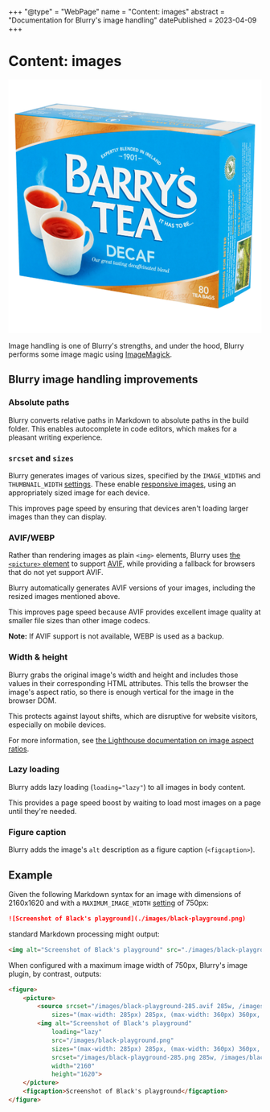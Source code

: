 +++
"@type" = "WebPage"
name = "Content: images"
abstract = "Documentation for Blurry's image handling"
datePublished = 2023-04-09
+++

# Content: images

![](../images/barrys-decaf.webp)

Image handling is one of Blurry's strengths, and under the hood, Blurry performs some image magic using [ImageMagick](https://imagemagick.org/).

## Blurry image handling improvements

### Absolute paths

Blurry converts relative paths in Markdown to absolute paths in the build folder.
This enables autocomplete in code editors, which makes for a pleasant writing experience.

### `srcset` and `sizes`

Blurry generates images of various sizes, specified by the `IMAGE_WIDTHS` and `THUMBNAIL_WIDTH` [settings](../configuration/settings.md).
These enable [responsive images](https://developer.mozilla.org/en-US/docs/Learn/HTML/Multimedia_and_embedding/Responsive_images), using an appropriately sized image for each device.

This improves page speed by ensuring that devices aren't loading larger images than they can display.

### AVIF/WEBP

Rather than rendering images as plain `<img>` elements, Blurry uses [the `<picture>` element](https://developer.mozilla.org/en-US/docs/Web/HTML/Element/picture) to support [AVIF](https://en.wikipedia.org/wiki/AVIF), while providing a fallback for browsers that do not yet support AVIF.

Blurry automatically generates AVIF versions of your images, including the resized images mentioned above.

This improves page speed because AVIF provides excellent image quality at smaller file sizes than other image codecs.

**Note:** If AVIF support is not available, WEBP is used as a backup.

### Width & height

Blurry grabs the original image's width and height and includes those values in their corresponding HTML attributes.
This tells the browser the image's aspect ratio, so there is enough vertical for the image in the browser DOM.

This protects against layout shifts, which are disruptive for website visitors, especially on mobile devices.

For more information, see [the Lighthouse documentation on image aspect ratios](https://developer.chrome.com/docs/lighthouse/best-practices/image-aspect-ratio/).

### Lazy loading

Blurry adds lazy loading (`loading="lazy"`) to all images in body content.

This provides a page speed boost by waiting to load most images on a page until they're needed.

### Figure caption

Blurry adds the image's `alt` description as a figure caption (`<figcaption>`).

## Example

Given the following Markdown syntax for an image with dimensions of 2160x1620 and with a `MAXIMUM_IMAGE_WIDTH` [setting](../configuration/settings.md) of 750px:

```markdown
![Screenshot of Black's playground](./images/black-playground.png)
```

standard Markdown processing might output:

```html
<img alt="Screenshot of Black's playground" src="./images/black-playground.png">
```

When configured with a maximum image width of 750px, Blurry's image plugin, by contrast, outputs:

```html
<figure>
    <picture>
        <source srcset="/images/black-playground-285.avif 285w, /images/black-playground-360.avif 360w, /images/black-playground-640.avif 640w, /images/black-playground-750.avif 750w"
            sizes="(max-width: 285px) 285px, (max-width: 360px) 360px, (max-width: 640px) 640px, 750px">
        <img alt="Screenshot of Black's playground"
            loading="lazy"
            src="/images/black-playground.png"
            sizes="(max-width: 285px) 285px, (max-width: 360px) 360px, (max-width: 640px) 640px, 750px"
            srcset="/images/black-playground-285.png 285w, /images/black-playground-360.png 360w, /images/black-playground-640.png 640w, /images/black-playground-750.png 750w"
            width="2160"
            height="1620">
    </picture>
    <figcaption>Screenshot of Black's playground</figcaption>
</figure>
```
